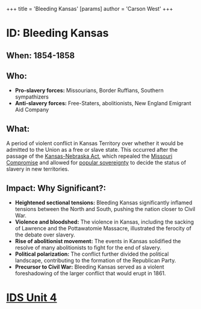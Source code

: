 +++
 title = 'Bleeding Kansas'
[params]
	author = 'Carson West'
+++
# ID: Bleeding Kansas

## When: 1854-1858

## Who:
* **Pro-slavery forces:**  Missourians, Border Ruffians, Southern sympathizers
* **Anti-slavery forces:** Free-Staters, abolitionists, New England Emigrant Aid Company

## What:
A period of violent conflict in Kansas Territory over whether it would be admitted to the Union as a free or slave state. This occurred after the passage of the [Kansas-Nebraska Act](./../kansas-nebraska-act/), which repealed the [Missouri Compromise](./../missouri-compromise/) and allowed for [popular sovereignty](./../popular-sovereignty/) to decide the status of slavery in new territories.

## Impact: Why Significant?: 
* **Heightened sectional tensions:** Bleeding Kansas significantly inflamed tensions between the North and South, pushing the nation closer to Civil War.
* **Violence and bloodshed:** The violence in Kansas, including the sacking of Lawrence and the Pottawatomie Massacre, illustrated the ferocity of the debate over slavery.
* **Rise of abolitionist movement:** The events in Kansas solidified the resolve of many abolitionists to fight for the end of slavery.
* **Political polarization:** The conflict further divided the political landscape, contributing to the formation of the Republican Party.
* **Precursor to Civil War:** Bleeding Kansas served as a violent foreshadowing of the larger conflict that would erupt in 1861. 

# [IDS Unit 4](./../ids-unit-4/)